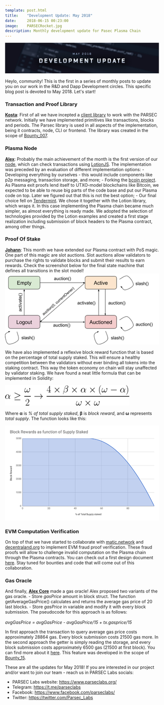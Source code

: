 ```yaml
---
template: post.html
title:    "Development Update: May 2018"
date:     2018-06-15 00:23:00
image:    PARSECRocket.jpg
description: Monthly development update for Pasec Plasma Chain
---
```


<img src="/img/blog/DevelopmentUpdateMay.jpg" alt="DevelopmentUpdate">

Heylo, community! This is the first in a series of monthly posts to update you on our work in the R&D and Dapp Development circles. This specific blog post is devoted to May 2018.  Let's start!

<h3>Transaction and Proof Library</h3>
<b><a href="https://github.com/troggy">Kosta</a></b>: First of all we have incepted a <a href="https://github.com/parsec-labs/parsec-lib">client library</a> to work with the PARSEC network. Initially we have implemented primitives like transactions, blocks and periods. The Parsec library is used in all aspects of the implementation, being it contracts, node, CLI or frontend. The library was created in the scope of <a href="https://github.com/parsec-labs/PIPs/wiki/Bounty_007">Bounty_007</a>.

<h3>Plasma Node</h3>
<b><a href="https://github.com/sunify">Alex</a></b>: Probably the main achievement of the month is the first version of our <a href="https://github.com/parsec-labs/parsec-node">node</a>, which can check transactions using <a href="https://lotionjs.com/">LotionJS</a>.  The implementation was preceded by an evaluation of different implementation options:
- Developing everything by ourselves - this would include components like p2p messaging, transaction storage, and more;
- Forking the <a href="http://bcoin.io/">bcoin project</a>.  As Plasma exit proofs lend itself to UTXO-model blockchains like Bitcoin, we expected to be able to reuse big parts of the code base and put our Plasma code on top. Later we figured out that this is not the best option;
- Our final choice fell on <a href="https://tendermint.com/">Tendermint</a>. We chose it together with the Lotion library, which wraps it.  In this case implementing the Plasma chain became much simpler, as almost everything is ready made. We adopted the selection of technologies provided by the Lotion examples and created a first stage realization including submission of block headers to the Plasma contract, among other things.

<h3>Proof Of Stake</h3>
<b><a href="https://github.com/johannbarbie">Johann</a></b>: This month we have extended our Plasma contract with PoS magic.  One part of this magic are slot auctions.  Slot auctions allow validators to purchase the rights to validate blocks and submit their results to earn rewards.  Check the screenshot below for the final state machine that defines all transitions in the slot model!

<img src="/img/blog/SlotModel.png" alt="SlotModel">

We have also implemented a reflexive block reward function that is based on the percentage of total supply staked.  This will ensure a healthy competition between the validators without ever binding all tokens into the staking contract.  This way the token economy on chain will stay unaffected by validator staking.  We have found a neat little formula that can be implemented in Solidity:

<img src="/img/blog/Formula.jpg" alt="Formula">

Where <b>&alpha;</b> is <i>% of total supply staked</i>, <b>&beta;</b> is <i>block reward</i>, and <b>&omega;</b> represents <i>total supply</i>.  The function looks like this:

<img src="/img/blog/BlockRewardsGraph.png" alt="FoBlockRewards" class="narrow">

<h3>EVM Computation Verification</h3>
On top of that we have started to collaborate with <a href="https://matic.network/">matic.network</a> and <a href="https://decentraland.org/">decentraland.org</a> to implement EVM fraud proof verification. These fraud proofs will allow to challenge invalid computation on the Plasma chain through the Plasma contracts.  You can check out a first design document <a href="https://docs.google.com/document/d/1UsC3RbGNQuOla8EPwPDjXnsRKrpJt3IlUQTKnlrjHTg">here</a>.  Stay tuned for bounties and code that will come out of this collaboration.

<h3>Gas Oracle</h3>
And finally, <b><a href="https://github.com/Koroqe">Alex Core</a></b> made a gas oracle! Alex proposed two variants of the gas oracle.
- Store <i>gasPrice</i> amount in block struct.  The function getAverageGasPrice() calculates and returns the average gas price of 20 last blocks.
- Store <i>gasPrice</i> in variable and modify it with every block submission. The pseudocode for this approach is as follows: <br><br><i>avgGasPrice = avgGasPrice - avgGasPrice/15 + tx.gasprice/15</i><br>

In first approach the transaction to query average gas price costs approximately 28864 gas.  Every block submission costs 21500 gas more.  In the second approach the getter is simply reading the storage, and every block submission costs approximately 6500 gas (21500 at first block).  You can find more about it <a href="https://github.com/parsec-labs/parsec-contracts/pull/18">here</a>. This feature was developed in the scope of <a href="https://github.com/parsec-labs/PIPs/wiki/Bounty_015">Bounty_15</a>.

These are all the updates for May 2018! If you are interested in our project and/or want to join our team - reach us in PARSEC Labs socials:
- PARSEC Labs website: https://www.parseclabs.org/
- Telegram: https://t.me/parseclabs
- Facebook: https://www.facebook.com/parsecIabs/
- Twitter: https://twitter.com/Parsec_Labs
